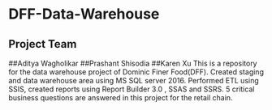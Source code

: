 # DFF-Data-Warehouse
## Project Team
##Aditya Wagholikar
##Prashant Shisodia
##Karen Xu
This is a repository for the data warehouse project of Dominic Finer Food(DFF). Created staging and data warehouse area  using MS SQL server 2016. Performed ETL using SSIS, created reports using Report Builder 3.0 , SSAS and SSRS.
5 critical business questions are answered in this project for the retail chain.
